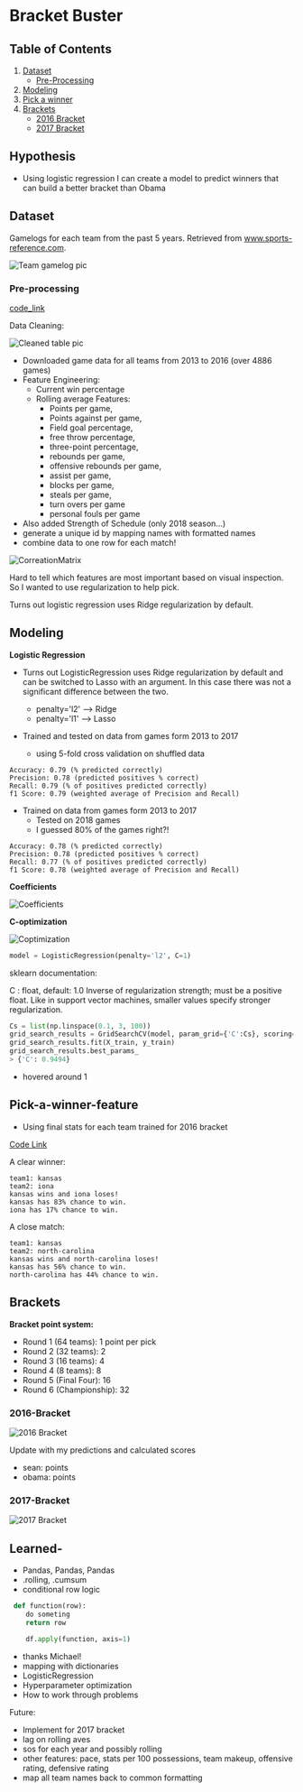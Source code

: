 # Bracket Buster

<!-- ![NCAA or Bust](https://media.giphy.com/media/3o84U3i3nkhYoJOm3K/giphy.gif) -->


## Table of Contents
1. [Dataset](#dataset)
    * [Pre-Processing](#Pre-processing)
3. [Modeling](#Modeling)
4. [Pick a winner](#Pick-a-winner-feature)
5. [Brackets](#Brackets)
    * [2016 Bracket](#2016-Bracket)
    * [2017 Bracket](#2017-Bracket)


## Hypothesis
- Using logistic regression I can create a model to predict winners that can build a better bracket than Obama

## Dataset
Gamelogs for each team from the past 5 years. Retrieved from www.sports-reference.com.

![Team gamelog pic](pictures/gamelog.png)

### Pre-processing

[code_link](game_df_creator.py)

Data Cleaning:

![Cleaned table pic](pictures/cleaneddata.png)

  - Downloaded game data for all teams from 2013 to 2016 (over 4886 games)
  - Feature Engineering:
    - Current win percentage
     - Rolling average Features:
        - Points per game,
        - Points against per game,
        - Field goal percentage,
        - free throw percentage,
        - three-point percentage,
        - rebounds per game,
        - offensive rebounds per game,
        - assist per game,
        - blocks per game,
        - steals per game,
        - turn overs per game
        - personal fouls per game
  - Also added Strength of Schedule (only 2018 season...)
  - generate a unique id by mapping names with formatted names
  - combine data to one row for each match!

![CorreationMatrix](pictures/corrmatrix.png)

Hard to tell which features are most important based on visual inspection.  So I wanted to use regularization to help pick.  

Turns out logistic regression uses Ridge regularization by default.  

## Modeling

**Logistic Regression**

* Turns out LogisticRegression uses Ridge regularization by default and can be switched to Lasso with an argument.  In this case there was not a significant difference between the two.
  * penalty='l2'  -->   Ridge
  * penalty='l1'  -->   Lasso

* Trained and tested on data from games form 2013 to 2017
  * using 5-fold cross validation on shuffled data

```
Accuracy: 0.79 (% predicted correctly)
Precision: 0.78 (predicted positives % correct)
Recall: 0.79 (% of positives predicted correctly)
f1 Score: 0.79 (weighted average of Precision and Recall)
```

* Trained on data from games form 2013 to 2017
  * Tested on 2018 games
  * I guessed 80% of the games right?!

```
Accuracy: 0.78 (% predicted correctly)
Precision: 0.78 (predicted positives % correct)
Recall: 0.77 (% of positives predicted correctly)
f1 Score: 0.78 (weighted average of Precision and Recall)
```

**Coefficients**

![Coefficients](pictures/Features.png)

**C-optimization**

![Coptimization](pictures/coptimization.png)

~~~python
model = LogisticRegression(penalty='l2', C=1)
~~~

sklearn documentation:

C : float, default: 1.0
Inverse of regularization strength; must be a positive float. Like in support vector machines, smaller values specify stronger regularization.

~~~python
Cs = list(np.linspace(0.1, 3, 100))
grid_search_results = GridSearchCV(model, param_grid={'C':Cs}, scoring='accuracy', cv=5)
grid_search_results.fit(X_train, y_train)
grid_search_results.best_params_
> {'C': 0.9494}
~~~

* hovered around 1

## Pick-a-winner-feature

- Using final stats for each team trained for 2016 bracket

[Code Link](win_or_lose.py)

A clear winner:
~~~
team1: kansas
team2: iona
kansas wins and iona loses!
kansas has 83% chance to win.
iona has 17% chance to win.
~~~


A close match:
~~~
team1: kansas
team2: north-carolina
kansas wins and north-carolina loses!
kansas has 56% chance to win.
north-carolina has 44% chance to win.
~~~


## Brackets

**Bracket point system:**
- Round 1 (64 teams): 1 point per pick
- Round 2 (32 teams): 2
- Round 3 (16 teams): 4
- Round 4 (8 teams): 8
- Round 5 (Final Four): 16
- Round 6 (Championship): 32

### 2016-Bracket

![2016 Bracket](pictures/obama2016bracket.jpg)

Update with my predictions and calculated scores

- ‎sean: points
- ‎obama: points

### 2017-Bracket

![2017 Bracket](pictures/obama2017bracket.png)




## Learned-
- Pandas, Pandas, Pandas
 - .rolling, .cumsum
 - ‎conditional row logic
~~~python
 def function(row):
    do someting
    return row

    df.apply(function, axis=1)
~~~
  - thanks Michael!
 - ‎mapping with dictionaries
 - LogisticRegression
 - Hyperparameter optimization
 - How to work through ‎problems


Future:
- Implement for 2017 bracket
- ‎lag on rolling aves
- ‎sos for each year and possibly rolling
- ‎other features: pace, stats per 100 possessions, team makeup, offensive rating, defensive rating
- ‎map all team names back to common formatting
